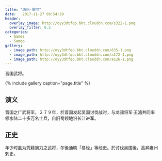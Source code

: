 ```yaml
---
title: "唐彬·儒宗"
date:   2017-11-27 08:54:39
header:
  overlay_image: http://oyy3dtfqo.bkt.clouddn.com/s322-1.png
  overlay_filter: 0.5
categories:
  - Games
  - Sango
gallery:
  - image_path: http://oyy3dtfqo.bkt.clouddn.com/635-1.png
  - image_path: http://oyy3dtfqo.bkt.clouddn.com/a172-1.png
  - image_path: http://oyy3dtfqo.bkt.clouddn.com/a126-1.png
---
```


晋国武将。

{% include gallery caption="page.title" %}

## 演义

晋国之广武将军。２７９年，於晋国发起吴国讨伐战时，与龙骧将军·王濬共同率领水陆二十多万名士兵，自旧蜀领地沿长江进军。

## 正史

年少时虽为凭藉腕力之武将，尔後通晓「易经」等经史。於讨伐吴国後，高昇雍州刺史。